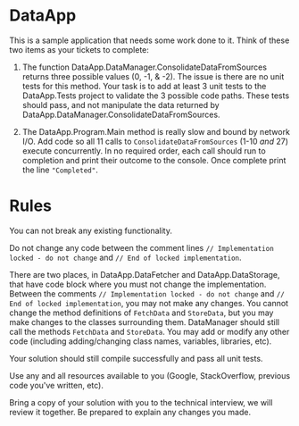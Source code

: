 # DataApp 

This is a sample application that needs some work done to it.  Think of these two items as your tickets to complete:

1. The function DataApp.DataManager.ConsolidateDataFromSources returns three possible values (0, -1, & -2). The issue is there are no unit tests for this method. Your task is to add at least 3 unit tests to the DataApp.Tests project to validate the 3 possible code paths. These tests should pass, and not manipulate the data returned by DataApp.DataManager.ConsolidateDataFromSources.

2. The DataApp.Program.Main method is really slow and bound by network I/O. Add code so all 11 calls to `ConsolidateDataFromSources` (1-10 *and* 27) execute concurrently. In no required order, each call should run to completion and print their outcome to the console. Once complete print the line `"Completed"`.


# Rules

You can not break any existing functionality.

Do not change any code between the comment lines `// Implementation locked - do not change` and `// End of locked implementation`. 

There are two places, in DataApp.DataFetcher and DataApp.DataStorage, that have code block where you must not change the implementation. Between the comments `// Implementation locked - do not change` and `// End of locked implementation`, you may not make any changes. You cannot change the method definitions of `FetchData` and `StoreData`, but you may make changes to the classes surrounding them. DataManager should still call the methods `FetchData` and `StoreData`. You may add or modify any other code (including adding/changing class names, variables, libraries, etc).  

Your solution should still compile successfully and pass all unit tests.

Use any and all resources available to you (Google, StackOverflow, previous code you've written, etc).

Bring a copy of your solution with you to the technical interview, we will review it together.  Be prepared to explain any changes you made.